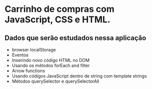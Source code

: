# Carrinho de compras com JavaScript, CSS e HTML.

## Dados que serão estudados nessa aplicação
  * browser localStorage
  * Eventos
  * Inserindo novo código HTML no DOM
  * Usando os métodos forEach and filter
  * Arrow functions
  * Usando códigos JavaScript dentro de string com template strings
  * Métodos querySelector e querySelectorAll
